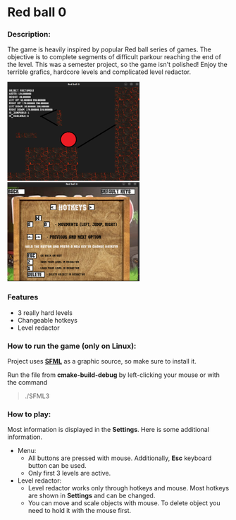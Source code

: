 # Red ball 0


### Description:

The game is heavily inspired by popular Red ball series of games.
The objective is to complete segments of difficult parkour
reaching the end of the level. This was a semester project, so the
game isn't polished! Enjoy the terrible grafics, hardcore levels and
complicated level redactor.

<img src="screenshots/redactor.png" width="300" height="225">
<img src="screenshots/settings.png" width="300" height="225">

### Features

* 3 really hard levels
* Changeable hotkeys
* Level redactor

### How to run the game (only on Linux):

Project uses [**SFML**](https://www.sfml-dev.org/tutorials/2.5/start-linux.php)
as a graphic source, so make sure to install it.  

Run the file from **cmake-build-debug** by left-clicking your
mouse or with the command

> ./SFML3

### How to play:
Most information is displayed in the **Settings**. Here is some
additional information.
* Menu:
  * All buttons are pressed with mouse. Additionally, **Esc** keyboard
  button can be used.
  * Only first 3 levels are active.
* Level redactor:
  * Level redactor works only through hotkeys and mouse. Most
  hotkeys are shown in **Settings** and can be changed.
  * You can move and scale objects with mouse. To delete object you
  need to hold it with the mouse first.
